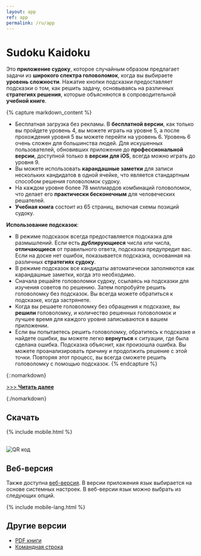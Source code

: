 ```yaml
---
layout: app
ref: app
permalink: /ru/app
---
```

# Sudoku Kaidoku
Это **приложение судоку**, которое случайным образом предлагает задачи из **широкого спектра головоломок**, когда вы выбираете **уровень сложности**. Нажатие кнопки подсказки предоставляет подсказки о том, как решить задачу, основываясь на различных **стратегиях решения**, которые объясняются в сопроводительной **учебной книге**.

{% capture markdown_content %}
- Бесплатная загрузка без рекламы. В **бесплатной версии**, как только вы пройдете уровень 4, вы можете играть на уровне 5, а после прохождения уровня 5 вы можете перейти на уровень 6. Уровень 6 очень сложен для большинства людей. Для искушенных пользователей, обновивших приложение до **профессиональной версии**, доступной только в **версии для iOS**, всегда можно играть до уровня 9.
- Вы можете использовать **карандашные заметки** для записи нескольких кандидатов в одной ячейке, что является стандартным способом решения головоломок судоку.
- На каждом уровне более 78 миллиардов комбинаций головоломок, что делает его **практически бесконечным** для человеческих решателей.
- **Учебная книга** состоит из 65 страниц, включая схемы позиций судоку.

**Использование подсказок**:
- В режиме подсказок всегда предоставляется подсказка для размышлений. Если есть **дублирующиеся** числа или числа, **отличающиеся** от правильного ответа, подсказка предупредит вас. Если на доске нет ошибок, показывается подсказка, основанная на различных **стратегиях судоку**.
- В режиме подсказок все кандидаты автоматически заполняются как карандашные заметки, когда это необходимо.
- Сначала решайте головоломки судоку, ссылаясь на подсказки для изучения советов по решению. Затем попробуйте решить головоломку без подсказок. Вы всегда можете обратиться к подсказке, когда застрянете.
- Когда вы решаете головоломку без обращения к подсказке, вы **решили** головоломку, и количество решенных головоломок и лучшее время для каждого уровня записываются в вашем приложении.
- Если вы попытаетесь решить головоломку, обратитесь к подсказке и найдете ошибки, вы можете легко **вернуться** к ситуации, где была сделана ошибка. Подсказка объяснит, как произошла ошибка. Вы можете проанализировать причину и продолжить решение с этой точки. Повторяя этот процесс, вы всегда сможете решить головоломку с помощью подсказок.
{% endcapture %}

{::nomarkdown}
<script>
function showMore(btn) {
   var targetId = btn.getAttribute("href").slice(1);
   document.getElementById(targetId).style.display = "block";
   btn.parentNode.style.display = "none";
   return false;
}
</script>
<p><a href="#readmore1" onclick="return showMore(this);">&gt;&gt;&gt; <strong>Читать далее</strong></a></p>
<div id="readmore1" style="display: none";>
{:/nomarkdown}
{{ markdown_content | markdownify }}
{::nomarkdown}</div>{:/nomarkdown}

## Скачать
{% include mobile.html %}
<img src="{{'/img/qr.png' | relative_url}}" alt="QR код" style="display: block; margin-top: 30px;">

## Веб-версия
Также доступна [веб-версия](../sudoku/). В версии приложения язык выбирается на основе системных настроек. В веб-версии язык можно выбрать из следующих опций.

{% include mobile-lang.html %}

## Другие версии
- [PDF книги](../book)
- [Командная строка](../)
